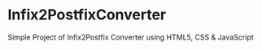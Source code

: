 # Infix2PostfixConverter
Simple Project of Infix2Postfix Converter using HTML5, CSS &amp; JavaScript
